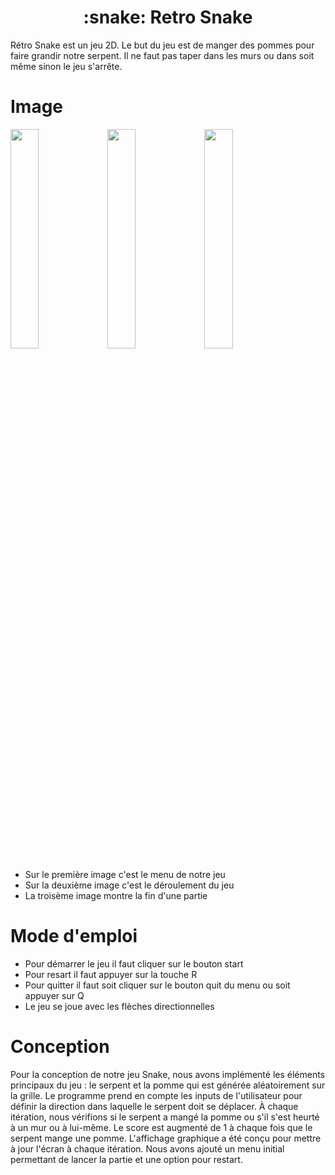 <h1 align="center">:snake: Retro Snake</h1>

Rétro Snake est un jeu 2D. Le but du jeu est de manger des pommes pour faire grandir notre serpent. Il ne faut pas taper dans les murs ou dans soit même sinon le jeu s'arrête.

# Image

<p float="left">
  <img src="https://github.com/user-attachments/assets/d2dd0e00-8f50-49bd-9de9-28cadbc9b28d" width=30% height=30%>
  <img src="https://github.com/user-attachments/assets/a970f73a-d9c4-4bfd-ba44-c4e8f56da76e" width=30% height=30%>
  <img src="https://github.com/user-attachments/assets/9bc299eb-1880-4266-a478-6ad6ee2c44d0" width=30% height=30%>
</p>

- Sur le première image c'est le menu de notre jeu
- Sur la deuxième image c'est le déroulement du jeu
- La troisème image montre la fin d'une partie

# Mode d'emploi

- Pour démarrer le jeu il faut cliquer sur le bouton start
- Pour resart il faut appuyer sur la touche R
- Pour quitter il faut soit cliquer sur le bouton quit du menu ou soit appuyer sur Q
- Le jeu se joue avec les flèches directionnelles

# Conception

Pour la conception de notre jeu Snake, nous avons implémenté les éléments principaux du jeu : le serpent et la pomme qui est générée aléatoirement sur la grille. Le programme prend en compte les inputs de l'utilisateur pour définir la direction dans laquelle le serpent doit se déplacer. À chaque itération, nous vérifions si le serpent a mangé la pomme ou s'il s'est heurté à un mur ou à lui-même. Le score est augmenté de 1 à chaque fois que le serpent mange une pomme. L'affichage graphique a été conçu pour mettre à jour l'écran à chaque itération. Nous avons ajouté un menu initial permettant de lancer la partie et une option pour restart.

